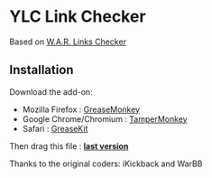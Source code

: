 # YLC Link Checker

Based on [W.A.R. Links Checker](http://userscripts-mirror.org/scripts/show/125631)

## Installation
Download the add-on:
* Mozilla Firefox : [GreaseMonkey](https://addons.mozilla.org/fr/firefox/addon/greasemonkey/)
* Google Chrome/Chromium : [TamperMonkey](https://chrome.google.com/webstore/detail/tampermonkey/dhdgffkkebhmkfjojejmpbldmpobfkfo)
* Safari : [GreaseKit](http://8-p.info/greasekit/)  

Then drag this file : [**last version**](/user.js)

Thanks to the original coders: iKickback and WarBB
